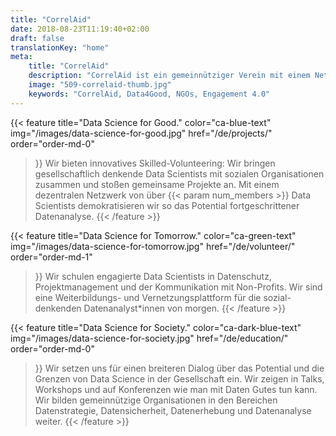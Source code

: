 ```yaml
---
title: "CorrelAid"
date: 2018-08-23T11:19:40+02:00
draft: false
translationKey: "home"
meta:
    title: "CorrelAid"
    description: "CorrelAid ist ein gemeinnütziger Verein mit einem Netzwerk von 1400 ehrenamtlichen Datenanalyst*innen."
    image: "509-correlaid-thumb.jpg"
    keywords: "CorrelAid, Data4Good, NGOs, Engagement 4.0"
---
```


{{< feature 
    title="Data Science for Good." 
    color="ca-blue-text"
    img="/images/data-science-for-good.jpg"
    href="/de/projects/"
    order="order-md-0"
>}}
    Wir bieten innovatives Skilled-Volunteering: Wir bringen gesellschaftlich denkende Data Scientists mit sozialen Organisationen zusammen und stoßen gemeinsame Projekte an. Mit einem dezentralen Netzwerk von über {{< param num_members >}} Data Scientists demokratisieren wir so das Potential fortgeschrittener Datenanalyse.
{{< /feature >}}

{{< feature 
    title="Data Science for Tomorrow."
    color="ca-green-text"
    img="/images/data-science-for-tomorrow.jpg"
    href="/de/volunteer/"
    order="order-md-1"
>}}
    Wir schulen engagierte Data Scientists in Datenschutz, Projektmanagement und der Kommunikation mit
    Non-Profits. Wir sind eine Weiterbildungs- und Vernetzungsplattform für die sozial-denkenden
    Datenanalyst\*innen von morgen.
{{< /feature >}}

{{< feature 
    title="Data Science for Society." 
    color="ca-dark-blue-text"
    img="/images/data-science-for-society.jpg"
    href="/de/education/"
    order="order-md-0"
>}}
    Wir setzen uns für einen breiteren Dialog über das Potential und die Grenzen von Data Science in der Gesellschaft ein. Wir zeigen in Talks, Workshops und auf Konferenzen wie man mit Daten Gutes tun kann. Wir bilden gemeinnützige Organisationen in den Bereichen Datenstrategie, Datensicherheit, Datenerhebung und Datenanalyse weiter.
{{< /feature >}}